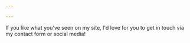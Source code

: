```yaml
---

---
```

If you like what you've seen on my site, I'd love for you to get in touch via my contact form or social media!
